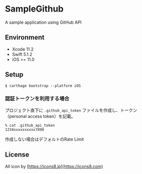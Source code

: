 # SampleGithub

A sample application using GitHub API

## Environment

* Xcode 11.2
* Swift 5.1.2
* iOS >= 11.0

## Setup

`$ carthage bootstrap --platform iOS`

### 認証トークンを利用する場合

プロジェクト直下に `.github_api_token` ファイルを作成し、トークン（personal access token）を記載。

```
% cat .github_api_token
1234xxxxxxxxxx7890
```

作成しない場合はデフォルトのRate Limit

## License

All icon by [https://icons8.jp](https://icons8.com)

